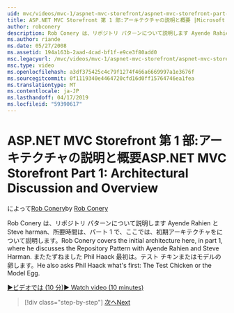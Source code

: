 ```yaml
---
uid: mvc/videos/mvc-1/aspnet-mvc-storefront/aspnet-mvc-storefront-part-1-architectural-discussion-and-overview
title: ASP.NET MVC Storefront 第 1 部:アーキテクチャの説明と概要 |Microsoft Docs
author: robconery
description: Rob Conery は、リポジトリ パターンについて説明します Ayende Rahien と Steve harman、所要時間は、パート 1 で、ここでは、初期アーキテクチャをについて説明します。 彼は、Phil も確認しています.
ms.author: riande
ms.date: 05/27/2008
ms.assetid: 194a163b-2aad-4cad-bf1f-e9ce3f80add0
msc.legacyurl: /mvc/videos/mvc-1/aspnet-mvc-storefront/aspnet-mvc-storefront-part-1-architectural-discussion-and-overview
msc.type: video
ms.openlocfilehash: a3df375425c4c79f1274f466a6669997a1e3676f
ms.sourcegitcommit: 0f1119340e4464720cfd16d0ff15764746ea1fea
ms.translationtype: MT
ms.contentlocale: ja-JP
ms.lasthandoff: 04/17/2019
ms.locfileid: "59390617"
---
```

# <a name="aspnet-mvc-storefront-part-1-architectural-discussion-and-overview"></a><span data-ttu-id="d29f4-104">ASP.NET MVC Storefront 第 1 部:アーキテクチャの説明と概要</span><span class="sxs-lookup"><span data-stu-id="d29f4-104">ASP.NET MVC Storefront Part 1: Architectural Discussion and Overview</span></span>

<span data-ttu-id="d29f4-105">によって[Rob Conery](https://github.com/robconery)</span><span class="sxs-lookup"><span data-stu-id="d29f4-105">by [Rob Conery](https://github.com/robconery)</span></span>

<span data-ttu-id="d29f4-106">Rob Conery は、リポジトリ パターンについて説明します Ayende Rahien と Steve harman、所要時間は、パート 1 で、ここでは、初期アーキテクチャをについて説明します。</span><span class="sxs-lookup"><span data-stu-id="d29f4-106">Rob Conery covers the initial architecture here, in part 1, where he discusses the Repository Pattern with Ayende Rahien and Steve Harman.</span></span> <span data-ttu-id="d29f4-107">またたずねました Phil Haack 最初は。テスト チキンまたはモデルの卵します。</span><span class="sxs-lookup"><span data-stu-id="d29f4-107">He also asks Phil Haack what's first: The Test Chicken or the Model Egg.</span></span>

[<span data-ttu-id="d29f4-108">&#9654;ビデオでは (10 分)</span><span class="sxs-lookup"><span data-stu-id="d29f4-108">&#9654; Watch video (10 minutes)</span></span>](https://channel9.msdn.com/Blogs/ASP-NET-Site-Videos/aspnet-mvc-storefront-part-1-architectural-discussion-and-overview)

> [!div class="step-by-step"]
> [<span data-ttu-id="d29f4-109">次へ</span><span class="sxs-lookup"><span data-stu-id="d29f4-109">Next</span></span>](aspnet-mvc-storefront-part-2-the-repository-pattern.md)
